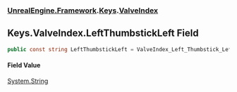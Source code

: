 ### [UnrealEngine.Framework](UnrealEngine_Framework.md 'UnrealEngine.Framework').[Keys](Keys.md 'UnrealEngine.Framework.Keys').[ValveIndex](Keys_ValveIndex.md 'UnrealEngine.Framework.Keys.ValveIndex')
## Keys.ValveIndex.LeftThumbstickLeft Field
```csharp
public const string LeftThumbstickLeft = ValveIndex_Left_Thumbstick_Left;
```
#### Field Value
[System.String](https://docs.microsoft.com/en-us/dotnet/api/System.String 'System.String')
